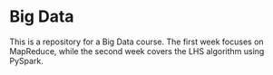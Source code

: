# Big Data

This is a repository for a Big Data course. 
The first week focuses on MapReduce, while the second week covers the LHS algorithm using PySpark.
